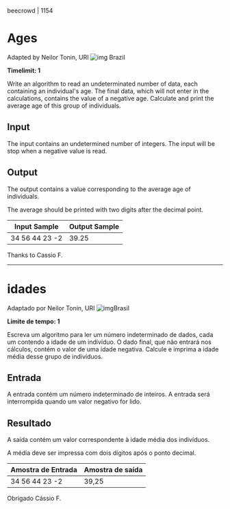 beecrowd | 1154

# Ages

Adapted by Neilor Tonin, URI ![img](https://resources.beecrowd.com.br/gallery/images/flags/br.gif) Brazil

**Timelimit: 1**

Write an algorithm to read an undeterminated number of data, each containing an individual's age. The final data, which will not enter in the calculations, contains the value of a negative age. Calculate and print the average age of this group of individuals.

## Input

The input contains an undetermined number of integers. The input will be stop when a negative value is read.

## Output

The output contains a value corresponding to the average age of individuals.

The average should be printed with two digits after the decimal point.

| Input Sample   | Output Sample |
| -------------- | ------------- |
| 34 56 44 23 -2 | 39.25         |

Thanks to Cassio F.

__________

# idades

Adaptado por Neilor Tonin, URI ![img](https://resources.beecrowd.com.br/gallery/images/flags/br.gif)Brasil

**Limite de tempo: 1**

Escreva um algoritmo para ler um número indeterminado de dados, cada um contendo a idade de um indivíduo. O dado final, que não entrará nos cálculos, contém o valor de uma idade negativa. Calcule e imprima a idade média desse grupo de indivíduos.

## Entrada

A entrada contém um número indeterminado de inteiros. A entrada será interrompida quando um valor negativo for lido.

## Resultado

A saída contém um valor correspondente à idade média dos indivíduos.

A média deve ser impressa com dois dígitos após o ponto decimal.

| Amostra de Entrada | Amostra de saída |
| ------------------ | ---------------- |
| 34 56 44 23 -2     | 39,25            |

Obrigado Cássio F.
